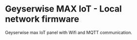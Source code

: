 # Geyserwise MAX IoT - Local network firmware
Geyserwise max IoT panel with Wifi and MQTT communication.
